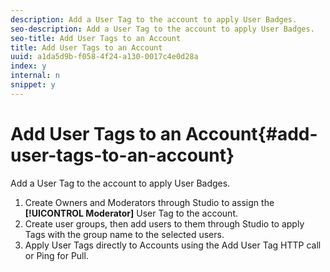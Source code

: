 ```yaml
---
description: Add a User Tag to the account to apply User Badges.
seo-description: Add a User Tag to the account to apply User Badges.
seo-title: Add User Tags to an Account
title: Add User Tags to an Account
uuid: a1da5d9b-f058-4f24-a130-0017c4e0d28a
index: y
internal: n
snippet: y
---
```


# Add User Tags to an Account{#add-user-tags-to-an-account}

Add a User Tag to the account to apply User Badges.

1. Create Owners and Moderators through Studio to assign the **[!UICONTROL Moderator]** User Tag to the account.
1. Create user groups, then add users to them through Studio to apply Tags with the group name to the selected users.
1. Apply User Tags directly to Accounts using the Add User Tag HTTP call or Ping for Pull.
